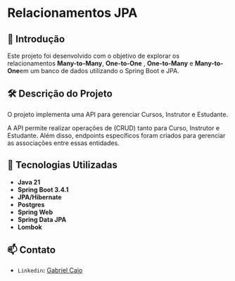 # Relacionamentos JPA

## 📖 Introdução
Este projeto foi desenvolvido com o objetivo de explorar os relacionamentos **Many-to-Many**, **One-to-One** , **One-to-Many** e **Many-to-One**em um banco de dados utilizando o Spring Boot e JPA.

## 🛠️ Descrição do Projeto
O projeto implementa uma API para gerenciar Cursos, Instrutor e Estudante. 

A API permite realizar operações de (CRUD) tanto para Curso, Instrutor e Estudante. Além disso, endpoints específicos foram criados para gerenciar as associações entre essas entidades.

## 🚀 Tecnologias Utilizadas

- **Java 21**
- **Spring Boot 3.4.1**
- **JPA/Hibernate**
- **Postgres**
- **Spring Web**
- **Spring Data JPA**
- **Lombok**


## 📫 Contato
- `Linkedin`**:** [Gabriel Caio](https://www.linkedin.com/in/gabriel-caio/)
